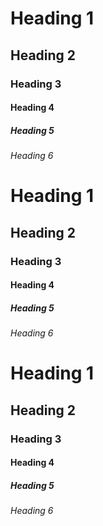 # Heading 1
## Heading 2
### Heading 3
#### Heading 4
##### Heading 5
###### Heading 6

# Heading 1 #
## Heading 2 ##
### Heading 3 ###
#### Heading 4 ####
##### Heading 5 #####
###### Heading 6 ######

# Heading 1 ####
## Heading 2 ##########
### Heading 3 ##
#### Heading 4 ######
##### Heading 5 #################
###### Heading 6 ####